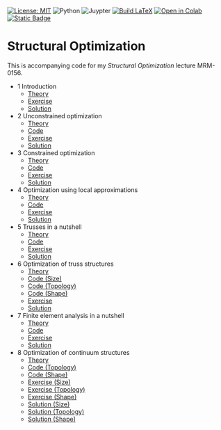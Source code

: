[![License: MIT](https://img.shields.io/badge/License-MIT-yellow.svg)](https://opensource.org/licenses/MIT)
![Python](https://img.shields.io/badge/-Python-4B8BBE?&logo=Python&logoColor=fff)
![Juypter](https://img.shields.io/badge/-Jupyter-F37626?&logo=Jupyter&logoColor=fff)
[![Build LaTeX](https://github.com/meyer-nils/structural_optimization/actions/workflows/main.yml/badge.svg?branch=main)](https://github.com/meyer-nils/structural_optimization/actions/workflows/main.yml)
[![Open in Colab](https://colab.research.google.com/assets/colab-badge.svg)](https://colab.research.google.com/github/meyer-nils/structural_optimization)
[![Static Badge](https://img.shields.io/badge/Download_PDF-1.2.1-blue)](https://github.com/meyer-nils/structural_optimization/releases/download/v1.2.1/structural_optimization.pdf)



# Structural Optimization
This is accompanying code for my *Structural Optimization* lecture MRM-0156. 

- 1 Introduction
  - [Theory](https://meyer-nils.github.io/structural_optimization/introduction.html)
  - [Exercise](https://meyer-nils.github.io/structural_optimization/exercise_01_tensors_unsolved.html)
  - [Solution](https://meyer-nils.github.io/structural_optimization/exercise_01_tensors.html)
- 2 Unconstrained optimization
  - [Theory](https://meyer-nils.github.io/structural_optimization/unconstrained_optimization.html)
  - [Code](https://meyer-nils.github.io/structural_optimization/lecture_02_unconstrained_optimization.html)
  - [Exercise](https://meyer-nils.github.io/structural_optimization/exercise_02_unconstrained_optimization_unsolved.html)
  - [Solution](https://meyer-nils.github.io/structural_optimization/exercise_02_unconstrained_optimization.html)
- 3 Constrained optimization
  - [Theory](https://meyer-nils.github.io/structural_optimization/constrained_optimization.html)
  - [Code](https://meyer-nils.github.io/structural_optimization/lecture_03_constrained_optimization.html)
  - [Exercise](https://meyer-nils.github.io/structural_optimization/exercise_03_constrained_optimization_unsolved.html)
  - [Solution](https://meyer-nils.github.io/structural_optimization/exercise_03_constrained_optimization.html)
- 4 Optimization using local approximations
  - [Theory](https://meyer-nils.github.io/structural_optimization/approximation_optimization.html)
  - [Code](https://meyer-nils.github.io/structural_optimization/lecture_04_approximations.html)
  - [Exercise](https://meyer-nils.github.io/structural_optimization/exercise_04_approximations_unsolved.html)
  - [Solution](https://meyer-nils.github.io/structural_optimization/exercise_04_approximations.html)
- 5 Trusses in a nutshell
  - [Theory](https://meyer-nils.github.io/structural_optimization/truss.html)
  - [Code](https://meyer-nils.github.io/structural_optimization/lecture_05_truss.html)
  - [Exercise](https://meyer-nils.github.io/structural_optimization/exercise_05_sizing_unsolved.html)
  - [Solution](https://meyer-nils.github.io/structural_optimization/exercise_05_sizing.html)
- 6 Optimization of truss structures
  - [Theory](https://meyer-nils.github.io/structural_optimization/truss_optimization.html)
  - [Code (Size)](https://meyer-nils.github.io/structural_optimization/lecture_06_truss_size.html)
  - [Code (Topology)](https://meyer-nils.github.io/structural_optimization/lecture_06_truss_topology.html)
  - [Code (Shape)](https://meyer-nils.github.io/structural_optimization/lecture_06_truss_shape.html)
  - [Exercise](https://meyer-nils.github.io/structural_optimization/exercise_06_shape_unsolved.html)
  - [Solution](https://meyer-nils.github.io/structural_optimization/exercise_06_shape.html)
- 7 Finite element analysis in a nutshell
  - [Theory](https://meyer-nils.github.io/structural_optimization/fem.html)
  - [Code](https://meyer-nils.github.io/structural_optimization/lecture_07_fem.html)
  - [Exercise](https://meyer-nils.github.io/structural_optimization/exercise_07_fem_unsolved.html)
  - [Solution](https://meyer-nils.github.io/structural_optimization/exercise_07_fem.html)
- 8 Optimization of continuum structures
  - [Theory](https://meyer-nils.github.io/structural_optimization/fem_optimization.html)
  - [Code (Topology)](https://meyer-nils.github.io/structural_optimization/lecture_08_topology.html)
  - [Code (Shape)](https://meyer-nils.github.io/structural_optimization/lecture_08_shape.html)
  - [Exercise (Size)](https://meyer-nils.github.io/structural_optimization/exercise_08_sizing_unsolved.html)
  - [Exercise (Topology)](https://meyer-nils.github.io/structural_optimization/exercise_09_topology_unsolved.html)
  - [Exercise (Shape)](https://meyer-nils.github.io/structural_optimization/exercise_10_shape_unsolved.html)
  - [Solution (Size)](https://meyer-nils.github.io/structural_optimization/exercise_08_sizing.html)
  - [Solution (Topology)](https://meyer-nils.github.io/structural_optimization/exercise_09_topology.html)
  - [Solution (Shape)](https://meyer-nils.github.io/structural_optimization/exercise_10_shape.html)
